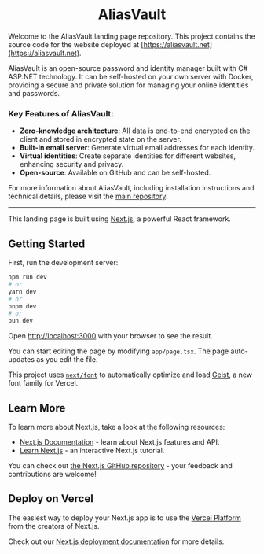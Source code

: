 <div align="center">

<h1>AliasVault</h1>

</div>

Welcome to the AliasVault landing page repository. This project contains the source code for the website deployed at [https://aliasvault.net](https://aliasvault.net).

AliasVault is an open-source password and identity manager built with C# ASP.NET technology. It can be self-hosted on your own server with Docker, providing a secure and private solution for managing your online identities and passwords.

### Key Features of AliasVault:
- **Zero-knowledge architecture**: All data is end-to-end encrypted on the client and stored in encrypted state on the server.
- **Built-in email server**: Generate virtual email addresses for each identity.
- **Virtual identities**: Create separate identities for different websites, enhancing security and privacy.
- **Open-source**: Available on GitHub and can be self-hosted.

For more information about AliasVault, including installation instructions and technical details, please visit the [main repository](https://github.com/lanedirt/AliasVault).

---

This landing page is built using [Next.js](https://nextjs.org), a powerful React framework.


## Getting Started

First, run the development server:

```bash
npm run dev
# or
yarn dev
# or
pnpm dev
# or
bun dev
```

Open [http://localhost:3000](http://localhost:3000) with your browser to see the result.

You can start editing the page by modifying `app/page.tsx`. The page auto-updates as you edit the file.

This project uses [`next/font`](https://nextjs.org/docs/app/building-your-application/optimizing/fonts) to automatically optimize and load [Geist](https://vercel.com/font), a new font family for Vercel.

## Learn More

To learn more about Next.js, take a look at the following resources:

- [Next.js Documentation](https://nextjs.org/docs) - learn about Next.js features and API.
- [Learn Next.js](https://nextjs.org/learn) - an interactive Next.js tutorial.

You can check out [the Next.js GitHub repository](https://github.com/vercel/next.js) - your feedback and contributions are welcome!

## Deploy on Vercel

The easiest way to deploy your Next.js app is to use the [Vercel Platform](https://vercel.com/new?utm_medium=default-template&filter=next.js&utm_source=create-next-app&utm_campaign=create-next-app-readme) from the creators of Next.js.

Check out our [Next.js deployment documentation](https://nextjs.org/docs/app/building-your-application/deploying) for more details.
